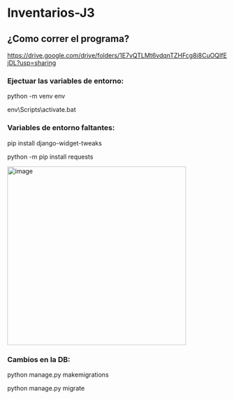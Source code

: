 # Inventarios-J3

## ¿Como correr el programa?
https://drive.google.com/drive/folders/1E7vQTLMt6vdqnTZHFcg8i8CuOQIfEjDL?usp=sharing

### Ejectuar las variables de entorno: 
python -m venv env

env\Scripts\activate.bat

### Variables de entorno faltantes:
pip install django-widget-tweaks

python -m pip install requests

<img width="409" alt="image" src="https://github.com/user-attachments/assets/2a46a851-89c5-46d2-890b-a8391bc87346">

### Cambios en la DB:
python manage.py makemigrations

python manage.py migrate
